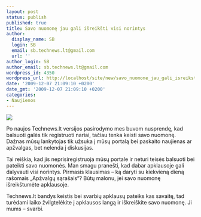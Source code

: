 ```yaml
---
layout: post
status: publish
published: true
title: Savo nuomonę jau gali išreikšti visi norintys
author:
  display_name: SB
  login: SB
  email: sb.technews.lt@gmail.com
  url: ''
author_login: SB
author_email: sb.technews.lt@gmail.com
wordpress_id: 4350
wordpress_url: http://localhost/site/new/savo_nuomone_jau_gali_isreiksti_visi_norintys/
date: '2009-12-07 21:09:10 +0200'
date_gmt: '2009-12-07 21:09:10 +0200'
categories:
- Naujienos
---
```

<div class="imgright"><img src="http://technews.lt/img/logo.png"  /></div>
<p>Po naujos Technews.lt versijos pasirodymo mes buvom nusprendę, kad balsuoti galės tik registruoti nariai, tačiau tenka keisti savo nuomonę. Dažnas mūsų lankytojas tik užsuka į mūsų portalą bei paskaito naujienas ar apžvalgas, bet nelenda į diskusijas.</p>
<p>Tai reiškia, kad jis neprisiregistruoja mūsų portale ir neturi teisės balsuoti bei pateikti savo nuomonės. Man smagu pranešti, kad dabar apklausoje gali dalyvauti visi norintys. Pirmasis klausimas – ką daryti su kiekvieną dieną rašomais „Apžvalgų sąrašais“? Būtų malonu, jei savo nuomonę išreikštumėte apklausoje.</p>
<p>Technews.lt bandys keistis bei svarbių apklausų pateiks kas savaitę, tad turėdami laiko žvilgtelėkite į apklausos langą ir iškreiškite savo nuomonę. Ji mums – svarbi.<br /></p>
